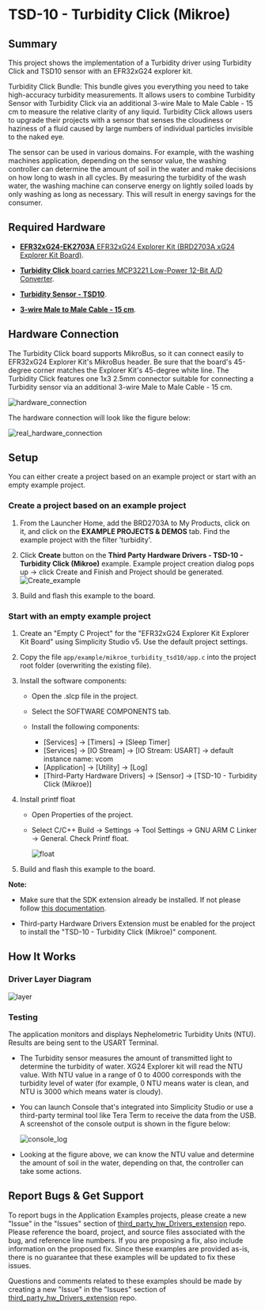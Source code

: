 # TSD-10 - Turbidity Click (Mikroe) #

## Summary ##

This project shows the implementation of a Turbidity driver using Turbidity Click and TSD10 sensor with an EFR32xG24 explorer kit.

Turbidity Click Bundle: This bundle gives you everything you need to take high-accuracy turbidity measurements. It allows users to combine Turbidity Sensor with Turbidity Click via an additional 3-wire Male to Male Cable - 15 cm to measure the relative clarity of any liquid. Turbidity Click allows users to upgrade their projects with a sensor that senses the cloudiness or haziness of a fluid caused by large numbers of individual particles invisible to the naked eye.

The sensor can be used in various domains. For example, with the washing machines application, depending on the sensor value, the washing controller can determine the amount of soil in the water and make decisions on how long to wash in all cycles. By measuring the turbidity of the wash water, the washing machine can conserve energy on lightly soiled loads by only washing as long as necessary. This will result in energy savings for the consumer.

## Required Hardware ##

- [**EFR32xG24-EK2703A** EFR32xG24 Explorer Kit (BRD2703A xG24 Explorer Kit Board)](https://www.silabs.com/development-tools/wireless/efr32xg24-explorer-kit?tab=overview).

- [**Turbidity Click** board carries MCP3221 Low-Power 12-Bit A/D Converter](https://www.mikroe.com/turbidity-click).

- [**Turbidity Sensor - TSD10**](https://www.mikroe.com/tsd-10-turbidity-sensor).

- [**3-wire Male to Male Cable - 15 cm**](https://www.mikroe.com/3-wire-male-to-male-cable-15-cm).

## Hardware Connection ##

The Turbidity Click board supports MikroBus, so it can connect easily to EFR32xG24 Explorer Kit's MikroBus header. Be sure that the board's 45-degree corner matches the Explorer Kit's 45-degree white line. The Turbidity Click features one 1x3 2.5mm connector suitable for connecting a Turbidity sensor via an additional 3-wire Male to Male Cable - 15 cm.

![hardware_connection](image/hardware_connection.png "BRD2703A xG24 Explorer Kit Board and Turbidity Click Board")

The hardware connection will look like the figure below:

![real_hardware_connection](image/hardware_connection1.png)

## Setup ##

You can either create a project based on an example project or start with an empty example project.

### Create a project based on an example project ###

1. From the Launcher Home, add the BRD2703A  to My Products, click on it, and click on the **EXAMPLE PROJECTS & DEMOS** tab. Find the example project with the filter 'turbidity'.

2. Click **Create** button on the **Third Party Hardware Drivers - TSD-10 - Turbidity Click (Mikroe)** example. Example project creation dialog pops up -> click Create and Finish and Project should be generated.
![Create_example](image/create_example.png)

3. Build and flash this example to the board.

### Start with an empty example project ###

1. Create an "Empty C Project" for the "EFR32xG24 Explorer Kit Explorer Kit Board" using Simplicity Studio v5. Use the default project settings.

2. Copy the file `app/example/mikroe_turbidity_tsd10/app.c` into the project root folder (overwriting the existing file).

3. Install the software components:

    - Open the .slcp file in the project.

    - Select the SOFTWARE COMPONENTS tab.

    - Install the following components:

        - [Services] → [Timers] → [Sleep Timer]
        - [Services] → [IO Stream] → [IO Stream: USART] → default instance name: vcom
        - [Application] → [Utility] → [Log]
        - [Third-Party Hardware Drivers] → [Sensor] → [TSD-10 - Turbidity Click (Mikroe)]

4. Install printf float

    - Open Properties of the project.
    - Select C/C++ Build → Settings → Tool Settings → GNU ARM C Linker → General. Check Printf float.

      ![float](image/float.png)

5. Build and flash this example to the board.

**Note:**

- Make sure that the SDK extension already be installed. If not please follow [this documentation](https://github.com/SiliconLabs/third_party_hw_drivers_extension/blob/master/README.md#how-to-add-to-simplicity-studio-ide).

- Third-party Hardware Drivers Extension must be enabled for the project to install the "TSD-10 - Turbidity Click (Mikroe)" component.

## How It Works ##

### Driver Layer Diagram ###

![layer](image/driver_layer.png)

### Testing ###

The application monitors and displays Nephelometric Turbidity Units (NTU). Results are being sent to the USART Terminal.

- The Turbidity sensor measures the amount of transmitted light to determine the turbidity of water. XG24 Explorer kit will read the NTU value. With NTU value in a range of 0 to 4000 corresponds with the turbidity level of water (for example, 0 NTU means water is clean, and NTU is 3000 which means water is cloudy).

- You can launch Console that's integrated into Simplicity Studio or use a third-party terminal tool like Tera Term to receive the data from the USB. A screenshot of the console output is shown in the figure below:

  ![console_log](image/log.png "log")

- Looking at the figure above, we can know the NTU value and determine the amount of soil in the water, depending on that, the controller can take some actions.

## Report Bugs & Get Support ##

To report bugs in the Application Examples projects, please create a new "Issue" in the "Issues" section of [third_party_hw_Drivers_extension](https://github.com/SiliconLabs/third_party_hw_Drivers_extension) repo. Please reference the board, project, and source files associated with the bug, and reference line numbers. If you are proposing a fix, also include information on the proposed fix. Since these examples are provided as-is, there is no guarantee that these examples will be updated to fix these issues.

Questions and comments related to these examples should be made by creating a new "Issue" in the "Issues" section of [third_party_hw_Drivers_extension](https://github.com/SiliconLabs/third_party_hw_Drivers_extension) repo.
